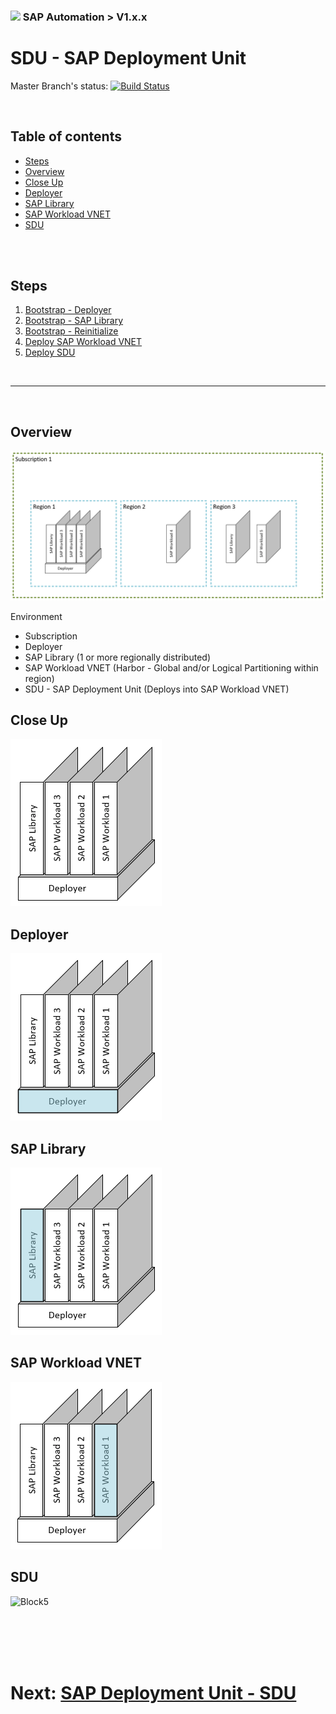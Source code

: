### <img src="../../../../documentation/assets/UnicornSAPBlack256x256.png" width="64px"> SAP Automation > V1.x.x <!-- omit in toc -->
# SDU - SAP Deployment Unit <!-- omit in toc -->

Master Branch's status: [![Build Status](https://dev.azure.com/azuresaphana/Azure-SAP-HANA/_apis/build/status/Azure.sap-hana?branchName=master&api-version=5.1-preview.1)](https://dev.azure.com/azuresaphana/Azure-SAP-HANA/_build/latest?definitionId=6&branchName=master)

<br/>

## Table of contents <!-- omit in toc -->

- [Steps](#steps)
- [Overview](#overview)
- [Close Up](#close-up)
- [Deployer](#deployer)
- [SAP Library](#sap-library)
- [SAP Workload VNET](#sap-workload-vnet)
- [SDU](#sdu)

<br/><br/>

## Steps
1. [Bootstrap - Deployer](01-bootstrap-deployer.md)
2. [Bootstrap - SAP Library](02-bootstrap-library.md)
3. [Bootstrap - Reinitialize](03-reinitialize.md)
4. [Deploy SAP Workload VNET](04-workload-vnet.md)
5. [Deploy SDU](05-sdu.md)

<br/>

---

<br/>

## Overview
![Overview](assets/BlockOverview.png)

Environment
- Subscription
- Deployer
- SAP Library (1 or more regionally distributed)
- SAP Workload VNET (Harbor - Global and/or Logical Partitioning within region)
- SDU - SAP Deployment Unit (Deploys into SAP Workload VNET)

## Close Up
![Block1](assets/Block1.png)


## Deployer
![Block2](assets/Block2.png)


## SAP Library
![Block3](assets/Block3.png)


## SAP Workload VNET
![Block4](assets/Block4.png)


## SDU
![Block5]()

<br/><br/><br/><br/>


# Next: [SAP Deployment Unit - SDU](01-bootstrap-deployer.md) <!-- omit in toc -->
